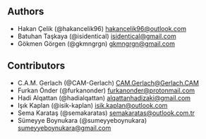 ## Authors

- Hakan Çelik (@hakancelik96) <hakancelik96@outlook.com>
- Batuhan Taşkaya (@isidentical) <isidentical@gmail.com>
- Gökmen Görgen (@gkmngrgn) <gkmngrgn@gmail.com>

## Contributors

<!-- Please write your name alphabetically. -->

- C.A.M. Gerlach (@CAM-Gerlach) <CAM.Gerlach@Gerlach.CAM>
- Furkan Önder (@furkanonder) <furkanonder@protonmail.com>
- Hadi Alqattan (@hadialqattan) <alqattanhadizaki@gmail.com>
- Işık Kaplan (@isik-kaplan) <isik.kaplan@outlook.com>
- Sema Karataş (@semakaratas) <semakaratas@outlook.com.tr>
- Sümeyye Boynukara (@sumeyyeboynukara) <sumeyyeboynukara@gmail.com>
